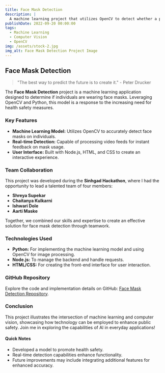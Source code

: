 ```yaml
---
title: Face Mask Detection
description: |
  A machine learning project that utilizes OpenCV to detect whether a person is wearing a face mask. This project demonstrates the application of computer vision and machine learning techniques.
publishDate: 2022-09-20 00:00:00
tags:
  - Machine Learning
  - Computer Vision
  - OpenCV
img: /assets/stock-2.jpg
img_alt: Face Mask Detection Project Image
---
```


## Face Mask Detection

> "The best way to predict the future is to create it." - Peter Drucker

The **Face Mask Detection** project is a machine learning application designed to determine if individuals are wearing face masks. Leveraging OpenCV and Python, this model is a response to the increasing need for health safety measures.

### Key Features

- **Machine Learning Model:** Utilizes OpenCV to accurately detect face masks on individuals.
- **Real-time Detection:** Capable of processing video feeds for instant feedback on mask usage.
- **User Interface:** Built with Node.js, HTML, and CSS to create an interactive experience.
### Team Collaboration

This project was developed during the **Sinhgad Hackathon**, where I had the opportunity to lead a talented team of four members:
- **Shreya Supekar**
- **Chaitanya Kulkarni**
- **Ishwari Dole**
- **Aarti Maske**

Together, we combined our skills and expertise to create an effective solution for face mask detection through teamwork.

### Technologies Used

- **Python:** For implementing the machine learning model and using OpenCV for image processing.
- **Node.js:** To manage the backend and handle requests.
- **HTML/CSS:** For creating the front-end interface for user interaction.

### GitHub Repository

Explore the code and implementation details on GitHub: [Face Mask Detection Repository](https://github.com/ChaitanyaKulkarni001/FaceMaskDetection).

### Conclusion

This project illustrates the intersection of machine learning and computer vision, showcasing how technology can be employed to enhance public safety. Join me in exploring the capabilities of AI in everyday applications!

#### Quick Notes

- Developed a model to promote health safety.
- Real-time detection capabilities enhance functionality.
- Future improvements may include integrating additional features for enhanced accuracy.
